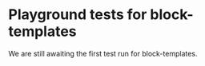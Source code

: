 # Playground tests for block-templates
We are still awaiting the first test run for block-templates.
